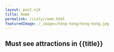 ```yaml
---
layout: post.njk
title: Rome
permalink: /italy/rome.html
featuredImage: /_images/hong-kong/hong-kong.jpg
---
```

## Must see attractions in {{title}}
